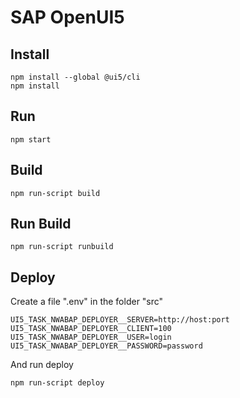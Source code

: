 # SAP OpenUI5

## Install
```
npm install --global @ui5/cli
npm install
```

## Run
```
npm start
```

## Build
```
npm run-script build
```

## Run Build
```
npm run-script runbuild
```

## Deploy
Create a file ".env" in the folder "src"
```
UI5_TASK_NWABAP_DEPLOYER__SERVER=http://host:port
UI5_TASK_NWABAP_DEPLOYER__CLIENT=100
UI5_TASK_NWABAP_DEPLOYER__USER=login
UI5_TASK_NWABAP_DEPLOYER__PASSWORD=password
```
And run deploy
```
npm run-script deploy
```
